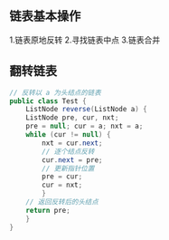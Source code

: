 ## 链表基本操作
1.链表原地反转 2.寻找链表中点 3.链表合并

## 翻转链表
```java
// 反转以 a 为头结点的链表
public class Test {
    ListNode reverse(ListNode a) {
    ListNode pre, cur, nxt;
    pre = null; cur = a; nxt = a;
    while (cur != null) {
        nxt = cur.next;
        // 逐个结点反转
        cur.next = pre;
        // 更新指针位置
        pre = cur;
        cur = nxt;
        }
    // 返回反转后的头结点
    return pre;
    }
}

```




